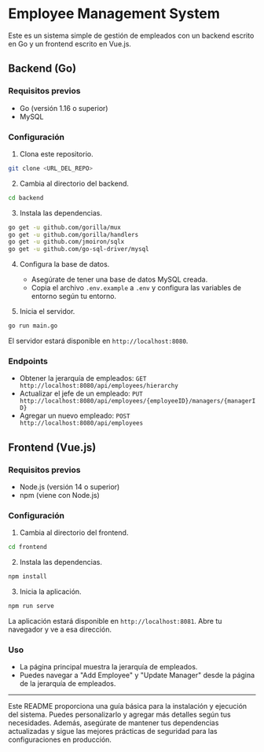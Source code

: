 # Employee Management System

Este es un sistema simple de gestión de empleados con un backend escrito en Go y un frontend escrito en Vue.js.

## Backend (Go)

### Requisitos previos

- Go (versión 1.16 o superior)
- MySQL

### Configuración

1. Clona este repositorio.

```bash
git clone <URL_DEL_REPO>
```

2. Cambia al directorio del backend.

```bash
cd backend
```

3. Instala las dependencias.

```bash
go get -u github.com/gorilla/mux
go get -u github.com/gorilla/handlers
go get -u github.com/jmoiron/sqlx
go get -u github.com/go-sql-driver/mysql
```

4. Configura la base de datos.

   - Asegúrate de tener una base de datos MySQL creada.
   - Copia el archivo `.env.example` a `.env` y configura las variables de entorno según tu entorno.

5. Inicia el servidor.

```bash
go run main.go
```

El servidor estará disponible en `http://localhost:8080`.

### Endpoints

- Obtener la jerarquía de empleados: `GET http://localhost:8080/api/employees/hierarchy`
- Actualizar el jefe de un empleado: `PUT http://localhost:8080/api/employees/{employeeID}/managers/{managerID}`
- Agregar un nuevo empleado: `POST http://localhost:8080/api/employees`

## Frontend (Vue.js)

### Requisitos previos

- Node.js (versión 14 o superior)
- npm (viene con Node.js)

### Configuración

1. Cambia al directorio del frontend.

```bash
cd frontend
```

2. Instala las dependencias.

```bash
npm install
```

3. Inicia la aplicación.

```bash
npm run serve
```

La aplicación estará disponible en `http://localhost:8081`. Abre tu navegador y ve a esa dirección.

### Uso

- La página principal muestra la jerarquía de empleados.
- Puedes navegar a "Add Employee" y "Update Manager" desde la página de la jerarquía de empleados.

---

Este README proporciona una guía básica para la instalación y ejecución del sistema. Puedes personalizarlo y agregar más detalles según tus necesidades. Además, asegúrate de mantener tus dependencias actualizadas y sigue las mejores prácticas de seguridad para las configuraciones en producción.

